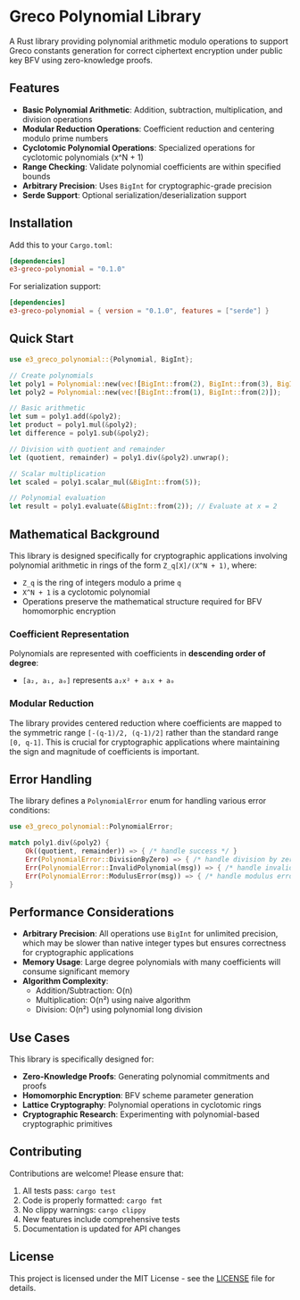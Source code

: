 # Greco Polynomial Library

A Rust library providing polynomial arithmetic modulo operations to support Greco constants generation for correct ciphertext encryption under public key BFV using zero-knowledge proofs.

## Features

- **Basic Polynomial Arithmetic**: Addition, subtraction, multiplication, and division operations
- **Modular Reduction Operations**: Coefficient reduction and centering modulo prime numbers
- **Cyclotomic Polynomial Operations**: Specialized operations for cyclotomic polynomials (x^N + 1)
- **Range Checking**: Validate polynomial coefficients are within specified bounds
- **Arbitrary Precision**: Uses `BigInt` for cryptographic-grade precision
- **Serde Support**: Optional serialization/deserialization support

## Installation

Add this to your `Cargo.toml`:

```toml
[dependencies]
e3-greco-polynomial = "0.1.0"
```

For serialization support:

```toml
[dependencies]
e3-greco-polynomial = { version = "0.1.0", features = ["serde"] }
```

## Quick Start

```rust
use e3_greco_polynomial::{Polynomial, BigInt};

// Create polynomials
let poly1 = Polynomial::new(vec![BigInt::from(2), BigInt::from(3), BigInt::from(1)]); // 2x² + 3x + 1
let poly2 = Polynomial::new(vec![BigInt::from(1), BigInt::from(2)]);                    // x + 2

// Basic arithmetic
let sum = poly1.add(&poly2);
let product = poly1.mul(&poly2);
let difference = poly1.sub(&poly2);

// Division with quotient and remainder
let (quotient, remainder) = poly1.div(&poly2).unwrap();

// Scalar multiplication
let scaled = poly1.scalar_mul(&BigInt::from(5));

// Polynomial evaluation
let result = poly1.evaluate(&BigInt::from(2)); // Evaluate at x = 2
```

## Mathematical Background

This library is designed specifically for cryptographic applications involving polynomial arithmetic in rings of the form `Z_q[X]/(X^N + 1)`, where:

- `Z_q` is the ring of integers modulo a prime `q`
- `X^N + 1` is a cyclotomic polynomial
- Operations preserve the mathematical structure required for BFV homomorphic encryption

### Coefficient Representation

Polynomials are represented with coefficients in **descending order of degree**:

- `[a₂, a₁, a₀]` represents `a₂x² + a₁x + a₀`

### Modular Reduction

The library provides centered reduction where coefficients are mapped to the symmetric range `[-(q-1)/2, (q-1)/2]` rather than the standard range `[0, q-1]`. This is crucial for cryptographic applications where maintaining the sign and magnitude of coefficients is important.

## Error Handling

The library defines a `PolynomialError` enum for handling various error conditions:

```rust
use e3_greco_polynomial::PolynomialError;

match poly1.div(&poly2) {
    Ok((quotient, remainder)) => { /* handle success */ }
    Err(PolynomialError::DivisionByZero) => { /* handle division by zero */ }
    Err(PolynomialError::InvalidPolynomial(msg)) => { /* handle invalid polynomial */ }
    Err(PolynomialError::ModulusError(msg)) => { /* handle modulus error */ }
}
```

## Performance Considerations

- **Arbitrary Precision**: All operations use `BigInt` for unlimited precision, which may be slower than native integer types but ensures correctness for cryptographic applications
- **Memory Usage**: Large degree polynomials with many coefficients will consume significant memory
- **Algorithm Complexity**:
  - Addition/Subtraction: O(n)
  - Multiplication: O(n²) using naive algorithm
  - Division: O(n²) using polynomial long division

## Use Cases

This library is specifically designed for:

- **Zero-Knowledge Proofs**: Generating polynomial commitments and proofs
- **Homomorphic Encryption**: BFV scheme parameter generation
- **Lattice Cryptography**: Polynomial operations in cyclotomic rings
- **Cryptographic Research**: Experimenting with polynomial-based cryptographic primitives

## Contributing

Contributions are welcome! Please ensure that:

1. All tests pass: `cargo test`
2. Code is properly formatted: `cargo fmt`
3. No clippy warnings: `cargo clippy`
4. New features include comprehensive tests
5. Documentation is updated for API changes

## License

This project is licensed under the MIT License - see the [LICENSE](../../LICENSE) file for details.
